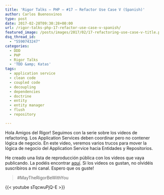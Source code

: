 ```yaml
---
title: 'Rigor Talks – PHP – #17 – Refactor Use Case V (Spanish)'
author: Carlos Buenosvinos
type: post
date: 2017-02-28T09:30:28+00:00
url: /rigor-talks-php-17-refactor-use-case-v-spanish/
featured_image: /posts/images/2017/02/17-refactoring-use-case-v-title.png
dsq_thread_id:
  - "5590743247"
categories:
  - DDD
  - PHP
  - Rigor Talks
  - 'TDD &amp; Katas'
tags:
  - application service
  - clean code
  - coupled code
  - decoupling
  - dependencies
  - doctrine
  - entity
  - entity manager
  - flush
  - repository

---
```

Hola Amigos del Rigor! Seguimos con la serie sobre los videos de refactoring. Los Application Services deben coordinar pero no contener lógica de negocio. En este video, veremos varios trucos para mover la lógica de negocio del Application Service hacia Entidades y Repositorios.

He creado una lista de reproducción pública con los videos que vaya publicando. La podéis encontrar <a href="https://www.youtube.com/playlist?list=PLfgj7DYkKH3Cd8bdu5SIHGYXh_bPV2idP" target="_blank">aquí</a>. Si los videos os gustan, no olvidéis suscribiros a mi canal. Espero que os guste!

> #MayTheRigorBeWithYou

<!--more-->

{{< youtube sTqcwuPjQ-E >}}